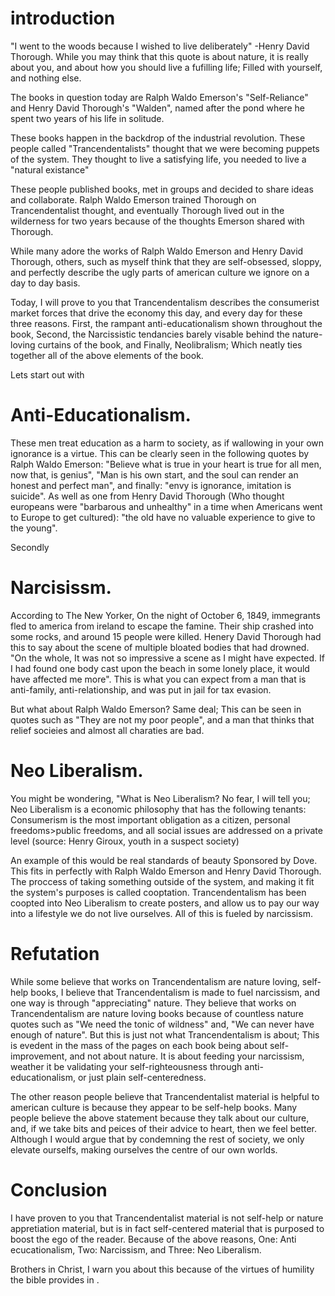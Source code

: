 # introduction 
"I went to the woods because I wished to live deliberately" -Henry David Thorough. While you may think that this quote is about nature, it is really about you, and about how you should live a fufilling life; Filled with yourself, and nothing else.

The books in question today are Ralph Waldo Emerson's "Self-Reliance" and Henry David Thorough's "Walden", named after the pond where he spent two years of his life in solitude.

These books happen in the backdrop of the industrial revolution. These people called "Trancendentalists" thought that we were becoming puppets of the system. They thought to live a satisfying life, you needed to live a "natural existance"

These people published books, met in groups and decided to share ideas and collaborate. Ralph Waldo Emerson trained Thorough on Trancendentalist thought, and eventually Thorough lived out in the wilderness for two years because of the thoughts Emerson shared with Thorough.

While many adore the works of Ralph Waldo Emerson and Henry David Thorough, others, such as myself think that they are self-obsessed, sloppy, and perfectly describe the ugly parts of american culture we ignore on a day to day basis.

Today, I will prove to you that Trancendentalism describes the consumerist market forces that drive the economy this day, and every day for these three reasons. First, the rampant anti-educationalism shown throughout the book, Second, the Narcissistic tendancies barely visable behind the nature-loving curtains of the book, and Finally, Neolibralism; Which neatly ties together all of the above elements of the book.


Lets start out with
# Anti-Educationalism.

 These men treat education as a harm to society, as if wallowing in your own ignorance is a virtue. This can be clearly seen in the following quotes by Ralph Waldo Emerson: "Believe what is true in your heart is true for all men, now that, is genius", "Man is his own start, and the soul can render an honest and perfect man", and finally: "envy is ignorance, imitation is suicide". As well as one from Henry David Thorough (Who thought europeans were "barbarous and unhealthy" in a time when Americans went to Europe to get cultured): "the old have no valuable experience to give to the young".

Secondly

# Narcisissm. 

According to The New Yorker, On the night of October 6, 1849, immegrants fled to america from ireland to escape the famine. Their ship crashed into some rocks, and around 15 people were killed. Henery David Thorough had this to say about the scene of multiple bloated bodies that had drowned. "On the whole, It was not so impressive a scene as I might have expected. If I had found one body cast upon the beach in some lonely place, it would have affected me more". This is what you can expect from a man that is anti-family, anti-relationship, and was put in jail for tax evasion.

But what about Ralph Waldo Emerson? Same deal; This can be seen in quotes such as "They are not my poor people", and a man that thinks that relief socieies and almost all charaties are bad.

# Neo Liberalism.

You might be wondering, "What is Neo Liberalism? No fear, I will tell you; Neo Liberalism is a economic philosophy that has the following tenants: Consumerism is the most important obligation as a citizen, personal freedoms\>public freedoms, and all social issues are addressed on a private level (source: Henry Giroux, youth in a suspect society)

An example of this would be real standards of beauty Sponsored by Dove. This fits in perfectly with Ralph Waldo Emerson and Henry David Thorough. The proccess of taking something outside of the system, and making it fit the system's purposes is called cooptation. Trancendentalism has been coopted into Neo Liberalism to create posters, and allow us to pay our way into a lifestyle we do not live ourselves. All of this is fueled by narcissism.

# Refutation

While some believe that works on Trancendentalism are nature loving, self-help books, I believe that Trancendentalism is made to fuel narcissism, and one way is through "appreciating" nature. They believe that works on Trancendentalism are nature loving books because of countless nature quotes such as "We need the tonic of wildness" and, "We can never have enough of nature".
But this is just not what Trancendentalism is about; This is evedent in the mass of the pages on each book being about self-improvement, and not about nature. It is about feeding your narcissism, weather it be validating your self-righteousness through anti-educationalism, or just plain self-centeredness.

The other reason people believe that Trancendentalist material is helpful to american culture is because they appear to be self-help books. Many people believe the above statement because they talk about our culture, and, if we take bits and peices of their advice to heart, then we feel better. Although I would argue that by condemning the rest of society, we only elevate ourselfs, making ourselves the centre of our own worlds.

# Conclusion

I have proven to you that Trancendentalist material is not self-help or nature appretiation material, but is in fact self-centered material that is purposed to boost the ego of the reader. Because of the above reasons, One: Anti ecucationalism, Two: Narcissism, and Three: Neo Liberalism.

Brothers in Christ, I warn you about this because of the virtues of humility the bible provides in <bible Quotes>.








